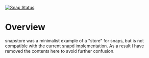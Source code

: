 [![Snap Status](https://build.snapcraft.io/badge/noise/snapstore.svg)](https://build.snapcraft.io/user/noise/snapstore)

# Overview

snapstore was a minimalist example of a "store" for snaps, but is not compatible with the current snapd implementation. As a result I have removed the contents here to avoid further confusion.
